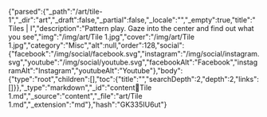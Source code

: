 {"parsed":{"_path":"/art/tile-1","_dir":"art","_draft":false,"_partial":false,"_locale":"","_empty":true,"title":"Tiles | I","description":"Pattern play. Gaze into the center and find out what you see","img":"/img/art/Tile 1.jpg","cover":"/img/art/Tile 1.jpg","category":"Misc","alt":null,"order":128,"social":{"facebook":"/img/social/facebook.svg","instagram":"/img/social/instagram.svg","youtube":"/img/social/youtube.svg","facebookAlt":"Facebook","instagramAlt":"Instagram","youtubeAlt":"Youtube"},"body":{"type":"root","children":[],"toc":{"title":"","searchDepth":2,"depth":2,"links":[]}},"_type":"markdown","_id":"content:art:Tile 1.md","_source":"content","_file":"art/Tile 1.md","_extension":"md"},"hash":"GK335IU6ut"}